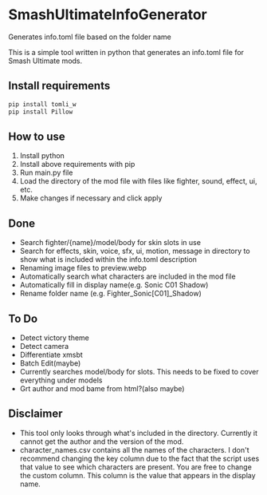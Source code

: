 # SmashUltimateInfoGenerator
Generates info.toml file based on the folder name

This is a simple tool written in python that generates an info.toml file for Smash Ultimate mods.

## Install requirements
```sh
pip install tomli_w
pip install Pillow
```

## How to use
1. Install python
2. Install above requirements with pip
3. Run main.py file
4. Load the directory of the mod file with files like fighter, sound, effect, ui, etc.
5. Make changes if necessary and click apply

## Done
* Search fighter/{name}/model/body for skin slots in use
* Search for effects, skin, voice, sfx, ui, motion, message in directory to show what is included within the info.toml description
* Renaming image files to preview.webp
* Automatically search what characters are included in the mod file
* Automatically fill in display name(e.g. Sonic C01 Shadow)
* Rename folder name (e.g. Fighter_Sonic[C01]_Shadow)

## To Do 
* Detect victory theme
* Detect camera
* Differentiate xmsbt
* Batch Edit(maybe)
* Currently searches model/body for slots. This needs to be fixed to cover everything under models
* Grt author and mod bame from html?(also maybe)

## Disclaimer
* This tool only looks through what's included in the directory. Currently it cannot get the author and the version of the mod.
* character_names.csv contains all the names of the characters. I don't recommend changing the key column due to the fact that the script uses that value to see which characters are present. You are free to change the custom column. This column is the value that appears in the display name. 
